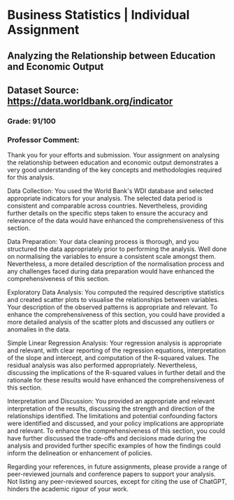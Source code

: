 # Business Statistics | Individual Assignment
## Analyzing the Relationship between Education and Economic Output
## Dataset Source: https://data.worldbank.org/indicator
### Grade: 91/100
### Professor Comment: 
Thank you for your efforts and submission. Your assignment on analysing the relationship between education and economic output demonstrates a very good understanding of the key concepts and methodologies required for this analysis.  

 

Data Collection: You used the World Bank's WDI database and selected appropriate indicators for your analysis. The selected data period is consistent and comparable across countries. Nevertheless, providing further details on the specific steps taken to ensure the accuracy and relevance of the data would have enhanced the comprehensiveness of this section.   

 

Data Preparation: Your data cleaning process is thorough, and you structured the data appropriately prior to performing the analysis. Well done on normalising the variables to ensure a consistent scale amongst them. Nevertheless, a more detailed description of the normalisation process and any challenges faced during data preparation would have enhanced the comprehensiveness of this section.  

 

Exploratory Data Analysis: You computed the required descriptive statistics and created scatter plots to visualise the relationships between variables. Your description of the observed patterns is appropriate and relevant. To enhance the comprehensiveness of this section, you could have provided a more detailed analysis of the scatter plots and discussed any outliers or anomalies in the data.  

 

Simple Linear Regression Analysis: Your regression analysis is appropriate and relevant, with clear reporting of the regression equations, interpretation of the slope and intercept, and computation of the R-squared values. The residual analysis was also performed appropriately. Nevertheless, discussing the implications of the R-squared values in further detail and the rationale for these results would have enhanced the comprehensiveness of this section.  

 

Interpretation and Discussion: You provided an appropriate and relevant interpretation of the results, discussing the strength and direction of the relationships identified. The limitations and potential confounding factors were identified and discussed, and your policy implications are appropriate and relevant. To enhance the comprehensiveness of this section, you could have further discussed the trade-offs and decisions made during the analysis and provided further specific examples of how the findings could inform the delineation or enhancement of policies.  

 

Regarding your references, in future assignments, please provide a range of peer-reviewed journals and conference papers to support your analysis. Not listing any peer-reviewed sources, except for citing the use of ChatGPT, hinders the academic rigour of your work. 

